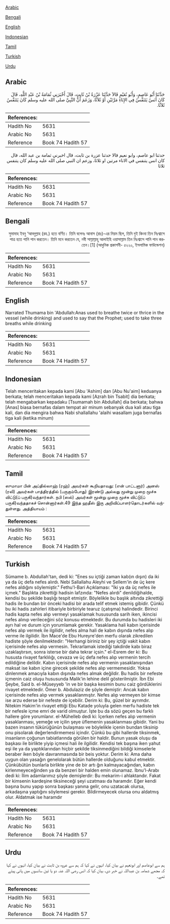 [Arabic](#arabic)

[Bengali](#bengali)

[English](#english)

[Indonesian](#indonesian)

[Tamil](#tamil)

[Turkish](#turkish)

[Urdu](#urdu)

## Arabic


<div dir="rtl" lang="ar" style={{fontSize:'larger',backgroundColor:'#f8f9fa',padding:20}}>
حَدَّثَنَا أَبُو عَاصِمٍ، وَأَبُو نُعَيْمٍ قَالاَ حَدَّثَنَا عَزْرَةُ بْنُ ثَابِتٍ، قَالَ أَخْبَرَنِي ثُمَامَةُ بْنُ عَبْدِ اللَّهِ، قَالَ كَانَ أَنَسٌ يَتَنَفَّسُ فِي الإِنَاءِ مَرَّتَيْنِ أَوْ ثَلاَثًا، وَزَعَمَ أَنَّ النَّبِيَّ صلى الله عليه وسلم كَانَ يَتَنَفَّسُ ثَلاَثًا‏.‏
</div>
<div style={{backgroundColor:'#f8f9fa',padding:20, marginBottom: 10}}><table> <thead> <tr> <th>References:</th> <th></th> </tr> </thead> <tbody><tr><td>Hadith No</td><td>5631</td></tr><tr><td>Arabic No</td><td>5631</td></tr><tr><td>Reference</td><td>Book 74 Hadith 57</td></tr></tbody></table></div>


<div dir="rtl" lang="ar" style={{fontSize:'larger',backgroundColor:'#f8f9fa',padding:20}}>
حدثنا ابو عاصم، وابو نعيم قالا حدثنا عزرة بن ثابت، قال اخبرني ثمامة بن عبد الله، قال كان انس يتنفس في الاناء مرتين او ثلاثا، وزعم ان النبي صلى الله عليه وسلم كان يتنفس ثلاثا
</div>
<div style={{backgroundColor:'#f8f9fa',padding:20, marginBottom: 10}}><table> <thead> <tr> <th>References:</th> <th></th> </tr> </thead> <tbody><tr><td>Hadith No</td><td>5631</td></tr><tr><td>Arabic No</td><td>5631</td></tr><tr><td>Reference</td><td>Book 74 Hadith 57</td></tr></tbody></table></div>

## Bengali


<div dir="rtl" lang="bn" style={{fontSize:'larger',backgroundColor:'#f8f9fa',padding:20}}>
সুমামাহ ইবনু ‘আবদুল্লাহ (রহ.) হতে বর্ণিত। তিনি বলেনঃ আনাস (রাঃ)-এর নিয়ম ছিল, তিনি দুই কিংবা তিন নিঃশ্বাসে পাত্র হতে পানি পান করতেন। তিনি মনে করতেন যে, নবী সাল্লাল্লাহু আলাইহি ওয়াসাল্লাম তিন নিঃশ্বাসে পানি পান করতেন।[1] (আধুনিক প্রকাশনী- ৫২২০, ইসলামিক ফাউন্ডেশন)
</div>
<div style={{backgroundColor:'#f8f9fa',padding:20, marginBottom: 10}}><table> <thead> <tr> <th>References:</th> <th></th> </tr> </thead> <tbody><tr><td>Hadith No</td><td>5631</td></tr><tr><td>Arabic No</td><td>5631</td></tr><tr><td>Reference</td><td>Book 74 Hadith 57</td></tr></tbody></table></div>

## English


<div dir="ltr" lang="en" style={{fontSize:'larger',backgroundColor:'#f8f9fa',padding:20}}>
Narrated Thumama bin 'Abdullah:Anas used to breathe twice or thrice in the vessel (while drinking) and used to say that the Prophet; used to take three breaths while drinking
</div>
<div style={{backgroundColor:'#f8f9fa',padding:20, marginBottom: 10}}><table> <thead> <tr> <th>References:</th> <th></th> </tr> </thead> <tbody><tr><td>Hadith No</td><td>5631</td></tr><tr><td>Arabic No</td><td>5631</td></tr><tr><td>Reference</td><td>Book 74 Hadith 57</td></tr></tbody></table></div>

## Indonesian


<div dir="ltr" lang="id" style={{fontSize:'larger',backgroundColor:'#f8f9fa',padding:20}}>
Telah menceritakan kepada kami [Abu 'Ashim] dan [Abu Nu'aim] keduanya berkata; telah menceritakan kepada kami [Azrah bin Tsabit] dia berkata; telah mengabarkan kepadaku [Tsumamah bin Abdullah] dia berkata; bahwa [Anas] biasa bernafas dalam tempat air minum sebanyak dua kali atau tiga kali, dan dia mengira bahwa Nabi shallallahu 'alaihi wasallam juga bernafas tiga kali (ketika minum)
</div>
<div style={{backgroundColor:'#f8f9fa',padding:20, marginBottom: 10}}><table> <thead> <tr> <th>References:</th> <th></th> </tr> </thead> <tbody><tr><td>Hadith No</td><td>5631</td></tr><tr><td>Arabic No</td><td>5631</td></tr><tr><td>Reference</td><td>Book 74 Hadith 57</td></tr></tbody></table></div>

## Tamil


<div dir="ltr" lang="ta" style={{fontSize:'larger',backgroundColor:'#f8f9fa',padding:20}}>
ஸுமாமா பின் அப்தில்லாஹ் (ரஹ்) அவர்கள் கூறியதாவது: (என் பாட்டனார்) அனஸ் (ரலி) அவர்கள் பாத்திரத்தில் (பருகும்போது) இரண்டு அல்லது மூன்று முறை மூச்சு விட்டு(ப் பருகி)வந்தார்கள். நபி (ஸல்) அவர்கள் மூன்று முறை மூச்சு விட்டு(ப் பருகி)வந்ததாகச் சொன்னார்கள்.49 இந்த ஹதீஸ் இரு அறிவிப்பாளர்தொடர்களில் வந்துள்ளது. அத்தியாயம் :
</div>
<div style={{backgroundColor:'#f8f9fa',padding:20, marginBottom: 10}}><table> <thead> <tr> <th>References:</th> <th></th> </tr> </thead> <tbody><tr><td>Hadith No</td><td>5631</td></tr><tr><td>Arabic No</td><td>5631</td></tr><tr><td>Reference</td><td>Book 74 Hadith 57</td></tr></tbody></table></div>

## Turkish


<div dir="ltr" lang="tr" style={{fontSize:'larger',backgroundColor:'#f8f9fa',padding:20}}>
Sümame b. Abdullah'tan, dedi ki: "Enes su içtiği zaman kab(ın dışın) da iki ya da üç defa nefes alırdı. Nebi Sallallahu Aleyhi ve Sellem'in de üç kere nefes aldığını söylemiştir." Fethu'l-Bari Açıklaması: "İki ya da üç nefes ile içmek." Başlıkta zikrettiği hadisin lafzında: "Nefes alırdı" denildiğihalde, kendisi bu şekilde başlığı tespit etmiştir. Böylelikle bu başlık altında zikrettiği hadis ile bundan bir önceki hadisi bir arada telif etmek istemiş gibidir. Çünkü bu iki hadis zahirleri itibariyle birbiriyle tearuz (çatışma) halindedir. Birinci hadis kapta nefes alıp vermeyi yasaklamak hususunda sarih iken, ikincisi nefes alınıp verileceğini söz konusu etmektedir. Bu durumda bu hadisleri iki ayrı hal ve durum için yorumlamak gerekir. Yasaklama hali kabın içerisinde nefes alıp vermek ile ilgilidir, nefes alma hali de kabın dışında nefes alıp verme ile ilgilidir. İbn Mace'de Ebu Hureyre'den merfu olarak zikredilen hadiste şöyle denilmektedir: "Herhangi biriniz bir şey içtiği vakit kabın içerisinde nefes alıp vermesin. Tekrarlamak istediği takdirde kabı biraz uzaklaştırsın, sonra isterse bir daha tekrar içsin." el-Esrem der ki: Bu hususta rivayet farklılığı, cevaza ve üç defa nefes alıp vermenin tercih edildiğine delildir. Kabın içerisinde nefes alıp vermenin yasaklanışından maksat ise kabın içine girecek şekilde nefes alıp vermemesidir. Yoksa dinlenmek amacıyla kabın dışında nefes almak değildir. Bu hadis bir nefeste içmenin caiz oluşu hususunda Malik'in lehine delil gösterilmiştir. İbn Ebi Şeybe, Said b. el-Müseyyeb 'in ve bir başka kesimin bunu caiz gördüklerini rivayet etmektedir. Ömer b. Abdulaziz de şöyle demiştir: Ancak kabın içerisinde nefes alıp vermek yasaklanmıştır. Nefes alıp vermeyen bir kimse ise arzu ederse bir nefeste de içebilir. Derim ki: Bu, güzel bir ayrımdır. Nitekim Hakim'in rivayet ettiği Ebu Katade yoluyla gelen merfu hadiste tek bir nefesle içme emri de varid olmuştur. İşte bu da sözü geçen bu farklı hallere göre yorumlanır. el-Mühelleb dedi ki: İçerken nefes alıp vermenin yasaklanması, yemeğe ve içilin şeye üflemenin yasaklanması gibidir. Yani bu bazen insanın tükürüğünün bulaşması ve böylelikle içenin bundan tiksinip onu pisolarak değerlendirmemesi içindir. Çünkü bu gibi hallerde tiksinmek, insanların çoğunun tabiatlarında görülen bir haldir. Bunun yasak oluşu da başkası ile birlikte yiyip içmesi hali ile ilgilidir. Kendisi tek başına iken yahut eşi ile ya da yaptıklarından hiçbir şekilde tiksinmediğini bildiği kimselerle beraber iken böyle davranmasında bir beis yoktur. Derim ki: Ama daha uygun olan yasağın genelolarak bütün hallerde olduğunu kabul etmektir. Çünkübütün bunlarla birlikte yine de bir artı ğın kalmayacağından, kabın kirlenmeyeceğinden ya da benzeri bir halden emin olunamaz. İbnu'l-Arabı dedi ki: İlim adamlarımız şöyle demişlerdir: Bu mekarim-i ahlaktandır. Fakat bir kimsenin kardeşine tiksineceği şeyi uzatması da haramdır. Eğer kendi başına bunu yapıp sonra başkası yanına gelir, onu uzatacak olursa, arkadaşına yaptığını söylemesi gerekir. Bildirmeyecek olursa onu aldatmış olur. Aldatmak ise haramdır
</div>
<div style={{backgroundColor:'#f8f9fa',padding:20, marginBottom: 10}}><table> <thead> <tr> <th>References:</th> <th></th> </tr> </thead> <tbody><tr><td>Hadith No</td><td>5631</td></tr><tr><td>Arabic No</td><td>5631</td></tr><tr><td>Reference</td><td>Book 74 Hadith 57</td></tr></tbody></table></div>

## Urdu


<div dir="rtl" lang="ur" style={{fontSize:'larger',backgroundColor:'#f8f9fa',padding:20}}>
ہم سے ابوعاصم اور ابونعیم نے بیان کیا، انہوں نے کہا کہ ہم سے عروہ بن ثابت نے بیان کیا، انہوں نے کہا کہ مجھے شمامہ بن عبداللہ نے خبر دی، بیان کیا کہ انس رضی اللہ عنہ دو یا تین سانسوں میں پانی پیتے تھے۔
</div>
<div style={{backgroundColor:'#f8f9fa',padding:20, marginBottom: 10}}><table> <thead> <tr> <th>References:</th> <th></th> </tr> </thead> <tbody><tr><td>Hadith No</td><td>5631</td></tr><tr><td>Arabic No</td><td>5631</td></tr><tr><td>Reference</td><td>Book 74 Hadith 57</td></tr></tbody></table></div>